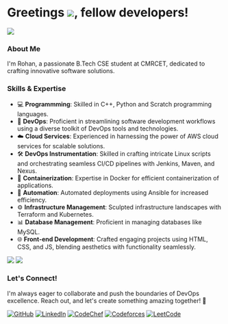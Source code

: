 # Greetings ![](https://user-images.githubusercontent.com/18350557/176309783-0785949b-9127-417c-8b55-ab5a4333674e.gif), fellow developers!
![](https://user-images.githubusercontent.com/74038190/212746035-d5c61762-973c-44c0-aec7-887f3b7690e3.gif) 

### About Me
I'm Rohan, a passionate B.Tech CSE student at CMRCET, dedicated to crafting innovative software solutions.
### Skills & Expertise
- 💻 **Programmming**: Skilled in C++, Python and Scratch programming languages.
- 💼 **DevOps**: Proficient in streamlining software development workflows using a diverse toolkit of DevOps tools and technologies.
- ☁️ **Cloud Services**: Experienced in harnessing the power of AWS cloud services for scalable solutions.
- 🛠️ **DevOps Instrumentation**: Skilled in crafting intricate Linux scripts and orchestrating seamless CI/CD pipelines with Jenkins, Maven, and Nexus.
- 🐳 **Containerization**: Expertise in Docker for efficient containerization of applications.
- 🚀 **Automation**: Automated deployments using Ansible for increased efficiency.
- ⚙️ **Infrastructure Management**: Sculpted infrastructure landscapes with Terraform and Kubernetes.
- 📊 **Database Management**: Proficient in managing databases like MySQL.
- 🌐 **Front-end Development**: Crafted engaging projects using HTML, CSS, and JS, blending aesthetics with functionality seamlessly.

![](https://github-readme-stats.vercel.app/api?username=Phenomenal-Rohan&theme=neon&include_all_commits=true&show_icons=true&rank_icon=github)
![](https://github-readme-stats.vercel.app/api/top-langs/?username=Phenomenal-Rohan&theme=neon&layout=donut&langs_count)

### Let's Connect!
I'm always eager to collaborate and push the boundaries of DevOps excellence. Reach out, and let's create something amazing together! 🌟

[![GitHub](https://img.shields.io/badge/GitHub-100000?style=for-the-badge&logo=github&logoColor=white)](https://github.com/Phenomenal-Rohan/)
[![LinkedIn](https://img.shields.io/badge/LinkedIn-0077B5?style=for-the-badge&logo=linkedin&logoColor=white)](https://www.linkedin.com/in/phenomenal-rohan/)
[![CodeChef](https://img.shields.io/badge/Codechef-%23B92B27.svg?&style=for-the-badge&logo=Codechef&logoColor=white)](https://www.codechef.com/users/rohan5f2/)
[![Codeforces](https://img.shields.io/badge/Codeforces-445f9d?style=for-the-badge&logo=Codeforces&logoColor=white)](https://codeforces.com/profile/Rohan_R/)
[![LeetCode](https://img.shields.io/badge/-LeetCode-FFA116?style=for-the-badge&logo=LeetCode&logoColor=black)](https://leetcode.com/u/Rohan5F2/)
